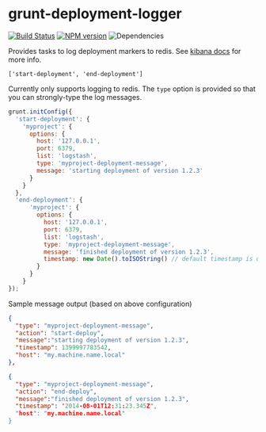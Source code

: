 # grunt-deployment-logger

[![Build Status](https://travis-ci.org/opentable/grunt-deployment-logger.png?branch=master)](https://travis-ci.org/opentable/grunt-deployment-logger) [![NPM version](https://badge.fury.io/js/grunt-deployment-logger.png)](http://badge.fury.io/js/grunt-deployment-logger) ![Dependencies](https://david-dm.org/opentable/grunt-deployment-logger.png)

Provides tasks to log deployment markers to redis. See [kibana docs](http://www.elasticsearch.org/blog/whats-cooking-kibana/) for more info.

```['start-deployment', 'end-deployment']```

Currently only supports logging to redis. The `type` option is provided so that you can strongly-type the log messages.

```js
grunt.initConfig({
  'start-deployment': {
    'myproject': {
      options: {
        host: '127.0.0.1',
        port: 6379,
        list: 'logstash',
        type: 'myproject-deployment-message',
        message: 'starting deployment of version 1.2.3'
      }
    }
  },
  'end-deployment': {
      'myproject': {
        options: {
          host: '127.0.0.1',
          port: 6379,
          list: 'logstash',
          type: 'myproject-deployment-message',
          message: 'finished deployment of version 1.2.3',
          timestamp: new Date().toISOString() // default timestamp is unix milliseconds, you can override it if you want ISO or something else
        }
      }
    }
});
```

Sample message output (based on above configuration)

```json
{
  "type": "myproject-deployment-message",
  "action": "start-deploy",
  "message":"starting deployment of version 1.2.3",
  "timestamp": 1399997783542,
  "host": "my.machine.name.local"
},

{
  "type": "myproject-deployment-message",
  "action": "end-deploy",
  "message":"finished deployment of version 1.2.3",
  "timestamp": '2014-08-01T12:31:23.345Z",
  "host": "my.machine.name.local"
}
```
